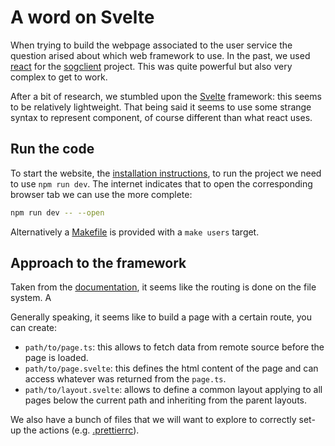 # A word on Svelte

When trying to build the webpage associated to the user service the question arised about which web framework to use. In the past, we used [react](https://react.dev/learn) for the [sogclient]([https://](https://github.com/Knoblauchpilze/sogclient)) project. This was quite powerful but also very complex to get to work.

After a bit of research, we stumbled upon the [Svelte](https://kit.svelte.dev/docs/introduction) framework: this seems to be relatively lightweight. That being said it seems to use some strange syntax to represent component, of course different than what react uses.

## Run the code

To start the website, the [installation instructions](https://kit.svelte.dev/docs/creating-a-project), to run the project we need to use `npm run dev`. The internet indicates that to open the corresponding browser tab we can use the more complete:

```bash
npm run dev -- --open
```

Alternatively a [Makefile](users-dashboard/Makefile) is provided with a `make users` target.

## Approach to the framework

Taken from the [documentation](https://kit.svelte.dev/docs/routing#page-page-svelte), it seems like the routing is done on the file system. A

Generally speaking, it seems like to build a page with a certain route, you can create:
* `path/to/page.ts`: this allows to fetch data from remote source before the page is loaded.
* `path/to/page.svelte`: this defines the html content of the page and can access whatever was returned from the `page.ts`.
* `path/to/layout.svelte`: allows to define a common layout applying to all pages below the current path and inheriting from the parent layouts.

We also have a bunch of files that we will want to explore to correctly set-up the actions (e.g. [.prettierrc](users-dashboard/.prettierrc)).
